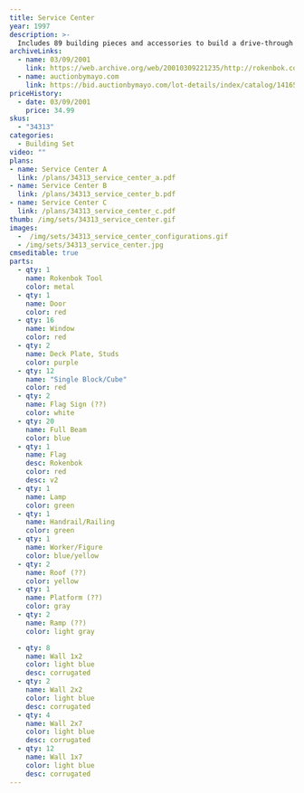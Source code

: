 ```yaml
---
title: Service Center
year: 1997
description: >-
  Includes 89 building pieces and accessories to build a drive-through Service Center and other single or 2-story buildings. Building pieces include beams, blocks, wall sections, windows, peaked roofs, a Rokenbok construction man and more.
archiveLinks:
  - name: 03/09/2001
    link: https://web.archive.org/web/20010309221235/http://rokenbok.com/catalog/pd_bs_service.html
  - name: auctionbymayo.com
    link: https://bid.auctionbymayo.com/lot-details/index/catalog/14165/lot/1874904
priceHistory:
  - date: 03/09/2001
    price: 34.99
skus:
  - "34313"
categories: 
  - Building Set
video: ""
plans:
- name: Service Center A
  link: /plans/34313_service_center_a.pdf
- name: Service Center B
  link: /plans/34313_service_center_b.pdf
- name: Service Center C
  link: /plans/34313_service_center_c.pdf
thumb: /img/sets/34313_service_center.gif
images:
  -  /img/sets/34313_service_center_configurations.gif
  - /img/sets/34313_service_center.jpg
cmseditable: true
parts:
  - qty: 1
    name: Rokenbok Tool
    color: metal
  - qty: 1
    name: Door
    color: red
  - qty: 16
    name: Window
    color: red
  - qty: 2
    name: Deck Plate, Studs
    color: purple
  - qty: 12
    name: "Single Block/Cube"
    color: red
  - qty: 2
    name: Flag Sign (??)
    color: white
  - qty: 20
    name: Full Beam
    color: blue
  - qty: 1
    name: Flag
    desc: Rokenbok
    color: red
    desc: v2
  - qty: 1
    name: Lamp
    color: green
  - qty: 1
    name: Handrail/Railing
    color: green
  - qty: 1
    name: Worker/Figure
    color: blue/yellow
  - qty: 2
    name: Roof (??)
    color: yellow
  - qty: 1
    name: Platform (??)
    color: gray
  - qty: 2
    name: Ramp (??)
    color: light gray

  - qty: 8
    name: Wall 1x2
    color: light blue
    desc: corrugated
  - qty: 2
    name: Wall 2x2
    color: light blue
    desc: corrugated
  - qty: 4
    name: Wall 2x7
    color: light blue
    desc: corrugated
  - qty: 12
    name: Wall 1x7
    color: light blue
    desc: corrugated
---
```

